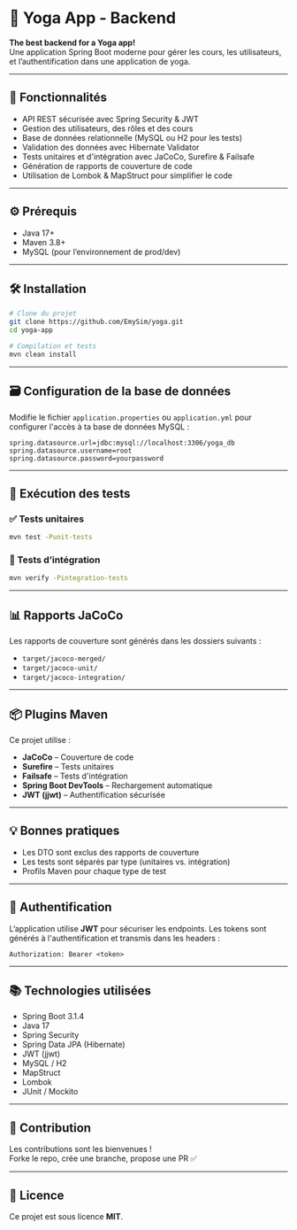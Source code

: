 
# 🧘 Yoga App - Backend

**The best backend for a Yoga app!**  
Une application Spring Boot moderne pour gérer les cours, les utilisateurs, et l’authentification dans une application de yoga.

---

## 🚀 Fonctionnalités

- API REST sécurisée avec Spring Security & JWT
- Gestion des utilisateurs, des rôles et des cours
- Base de données relationnelle (MySQL ou H2 pour les tests)
- Validation des données avec Hibernate Validator
- Tests unitaires et d'intégration avec JaCoCo, Surefire & Failsafe
- Génération de rapports de couverture de code
- Utilisation de Lombok & MapStruct pour simplifier le code

---

## ⚙️ Prérequis

- Java 17+
- Maven 3.8+
- MySQL (pour l’environnement de prod/dev)

---

## 🛠️ Installation

```bash
# Clone du projet
git clone https://github.com/EmySim/yoga.git
cd yoga-app

# Compilation et tests
mvn clean install
```

---

## 🗃️ Configuration de la base de données

Modifie le fichier `application.properties` ou `application.yml` pour configurer l'accès à ta base de données MySQL :

```properties
spring.datasource.url=jdbc:mysql://localhost:3306/yoga_db
spring.datasource.username=root
spring.datasource.password=yourpassword
```

---

## 🧪 Exécution des tests

### ✅ Tests unitaires

```bash
mvn test -Punit-tests
```

### 🔁 Tests d’intégration

```bash
mvn verify -Pintegration-tests
```

---

## 📊 Rapports JaCoCo

Les rapports de couverture sont générés dans les dossiers suivants :

- `target/jacoco-merged/`
- `target/jacoco-unit/`
- `target/jacoco-integration/`

---

## 📦 Plugins Maven

Ce projet utilise :

- **JaCoCo** – Couverture de code
- **Surefire** – Tests unitaires
- **Failsafe** – Tests d'intégration
- **Spring Boot DevTools** – Rechargement automatique
- **JWT (jjwt)** – Authentification sécurisée

---

## 💡 Bonnes pratiques

- Les DTO sont exclus des rapports de couverture
- Les tests sont séparés par type (unitaires vs. intégration)
- Profils Maven pour chaque type de test

---

## 🔐 Authentification

L’application utilise **JWT** pour sécuriser les endpoints. Les tokens sont générés à l'authentification et transmis dans les headers :

```
Authorization: Bearer <token>
```

---

## 📚 Technologies utilisées

- Spring Boot 3.1.4
- Java 17
- Spring Security
- Spring Data JPA (Hibernate)
- JWT (jjwt)
- MySQL / H2
- MapStruct
- Lombok
- JUnit / Mockito

---

## 🤝 Contribution

Les contributions sont les bienvenues !  
Forke le repo, crée une branche, propose une PR ✅

---

## 📝 Licence

Ce projet est sous licence **MIT**.
